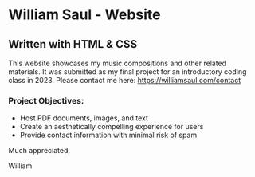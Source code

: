 # William Saul - Website
## Written with HTML & CSS

This website showcases my music compositions and other related materials. It was submitted as my final project for an introductory coding class in 2023. Please contact me here: https://williamsaul.com/contact

### Project Objectives:
* Host PDF documents, images, and text
* Create an aesthetically compelling experience for users
* Provide contact information with minimal risk of spam

Much appreciated,

William